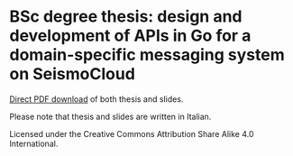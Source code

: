 # BSc degree thesis: design and development of APIs in Go for a domain-specific messaging system on SeismoCloud

[Direct PDF download](https://gitlab.com/ema-pe/bachelor-degree-thesis/-/releases/v1) of both thesis and slides.

Please note that thesis and slides are written in Italian.

Licensed under the Creative Commons Attribution Share Alike 4.0 International.
